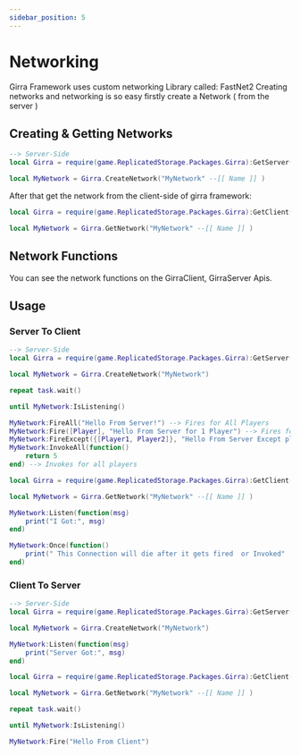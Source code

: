 ```yaml
---
sidebar_position: 5
---
```


# Networking
Girra Framework uses custom networking Library called: FastNet2
Creating networks and networking is so easy firstly create a Network ( from the server )
## Creating & Getting Networks
```lua
--> Server-Side
local Girra = require(game.ReplicatedStorage.Packages.Girra):GetServer()

local MyNetwork = Girra.CreateNetwork("MyNetwork" --[[ Name ]] )
```
After that get the network from the client-side of girra framework:
```lua
local Girra = require(game.ReplicatedStorage.Packages.Girra):GetClient()

local MyNetwork = Girra.GetNetwork("MyNetwork" --[[ Name ]] )
```
## Network Functions
You can see the network functions on the GirraClient, GirraServer Apis.

## Usage
### Server To Client
```lua
--> Server-Side
local Girra = require(game.ReplicatedStorage.Packages.Girra):GetServer()

local MyNetwork = Girra.CreateNetwork("MyNetwork")

repeat task.wait()

until MyNetwork:IsListening()

MyNetwork:FireAll("Hello From Server!") --> Fires for All Players
MyNetwork:Fire([Player], "Hello From Server for 1 Player") --> Fires for one player
MyNetwork:FireExcept({[Player1, Player2]}, "Hello From Server Except players  in table.") --> Fires for all except the players in the table {}
MyNetwork:InvokeAll(function()
    return 5
end) --> Invokes for all players

```
```lua
local Girra = require(game.ReplicatedStorage.Packages.Girra):GetClient()

local MyNetwork = Girra.GetNetwork("MyNetwork" --[[ Name ]] )

MyNetwork:Listen(function(msg)
    print("I Got:", msg)
end)

MyNetwork:Once(function()
    print(" This Connection will die after it gets fired  or Invoked"
end)
```
### Client To Server
```lua
--> Server-Side
local Girra = require(game.ReplicatedStorage.Packages.Girra):GetServer()

local MyNetwork = Girra.CreateNetwork("MyNetwork")

MyNetwork:Listen(function(msg)
    print("Server Got:", msg)
end)
```
```lua
local Girra = require(game.ReplicatedStorage.Packages.Girra):GetClient()

local MyNetwork = Girra.GetNetwork("MyNetwork" --[[ Name ]] )

repeat task.wait()

until MyNetwork:IsListening()

MyNetwork:Fire("Hello From Client")
```